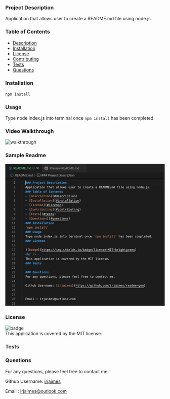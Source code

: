  
  ### Project Description
  Application that allows user to create a README.md file using node.js.
  ### Table of Contents 
  - [Description](#description)
  - [Installation](#installation)
  - [License](#license)
  - [Contributing](#contributing)
  - [Tests](#tests)
  - [Questions](#questions)
  ### Installation 
  `npm install`
  ### Usage
  Type node index.js into terminal once `npm install` has been completed.

  ### Video Walkthrough
  ![walkthrough](https://drive.google.com/file/d/15BLhLQ9JEIPLfdUkyRoc5Ti1bRFgaFSr/view)

  ### Sample Readme
  ![screenshot](assets/screen1.png)
  ### License 
  
  ![badge](https://img.shields.io/badge/license-MIT-brightgreen)
  <br />
  This application is covered by the MIT license. 
  ### Tests
  
  ### Questions 
  For any questions, please feel free to contact me.
  
  Github Username: [irjaimes](https://github.com/irjaimes/readme-gen)

  
  Email : irjaimes@outlook.com
